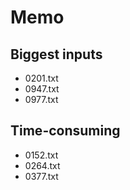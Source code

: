 # Memo

## Biggest inputs

- 0201.txt
- 0947.txt
- 0977.txt

## Time-consuming

- 0152.txt
- 0264.txt
- 0377.txt